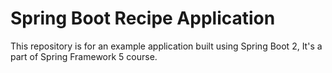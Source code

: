 # Spring Boot Recipe Application

This repository is for an example application built using Spring Boot 2, It's a part of Spring Framework 5 course.

